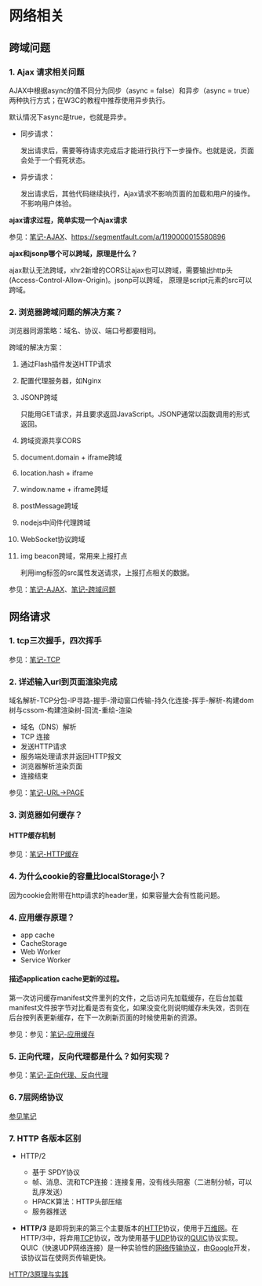 # 网络相关

## 跨域问题

### 1. Ajax 请求相关问题

AJAX中根据async的值不同分为同步（async = false）和异步（async = true）两种执行方式；在W3C的教程中推荐使用异步执行。

默认情况下async是true，也就是异步。

- 同步请求：

  发出请求后，需要等待请求完成后才能进行执行下一步操作。也就是说，页面会处于一个假死状态。

- 异步请求：

  发出请求后，其他代码继续执行，Ajax请求不影响页面的加载和用户的操作。不影响用户体验。

**ajax请求过程，简单实现一个Ajax请求**

参见：[笔记-AJAX](https://babyshulei.github.io/mybooks/front-end/05-network/04-ajax/)、<https://segmentfault.com/a/1190000015580896>



**ajax和jsonp哪个可以跨域，原理是什么？**

ajax默认无法跨域，xhr2新增的CORS让ajax也可以跨域，需要输出http头(Access-Control-Allow-Origin)。jsonp可以跨域， 原理是script元素的src可以跨域。



### 2. 浏览器跨域问题的解决方案？

浏览器同源策略：域名、协议、端口号都要相同。

跨域的解决方案：

1. 通过Flash插件发送HTTP请求

2. 配置代理服务器，如Nginx

3. JSONP跨域

   只能用GET请求，并且要求返回JavaScript。JSONP通常以函数调用的形式返回。

4. 跨域资源共享CORS

5. document.domain + iframe跨域

6. location.hash + iframe

7. window.name + iframe跨域

8. postMessage跨域

9. nodejs中间件代理跨域

10. WebSocket协议跨域

11. img beacon跨域，常用来上报打点

    利用img标签的src属性发送请求，上报打点相关的数据。

参见：[笔记-AJAX](https://babyshulei.github.io/mybooks/front-end/05-network/04-ajax/)、[笔记-跨域问题](https://babyshulei.github.io/mybooks/front-end/05-network/05-cross-domain/)



## 网络请求

### 1. tcp三次握手，四次挥手

参见：[笔记-TCP](https://babyshulei.github.io/mybooks/front-end/05-network/01-tcp/)



### 2. 详述输入url到页面渲染完成

域名解析-TCP分包-IP寻路-握手-滑动窗口传输-持久化连接-挥手-解析-构建dom树与cssom-构建渲染树-回流-重绘-渲染

- 域名（DNS）解析
- TCP 连接
- 发送HTTP请求
- 服务端处理请求并返回HTTP报文
- 浏览器解析渲染页面
- 连接结束

参见：[笔记-URL->PAGE](https://babyshulei.github.io/mybooks/front-end/05-network/06-url-webpage/)



### 3. 浏览器如何缓存？

#### HTTP缓存机制

参见：[笔记-HTTP缓存](https://babyshulei.github.io/mybooks/front-end/05-network/07-cache-control/01-http-cache.html)



### 4. 为什么cookie的容量比localStorage小？

因为cookie会附带在http请求的header里，如果容量大会有性能问题。



### 4. 应用缓存原理？

- app cache
- CacheStorage
- Web Worker
- Service Worker

#### 描述application cache更新的过程。

第一次访问缓存manifest文件里列的文件，之后访问先加载缓存，在后台加载manifest文件按字节对比看是否有变化，如果没变化则说明缓存未失效，否则在后台按列表更新缓存，在下一次刷新页面的时候使用新的资源。

参见：参见：[笔记-应用缓存](https://babyshulei.github.io/mybooks/front-end/05-network/07-cache-control/01-app-cache.html)



### 5. 正向代理，反向代理都是什么？如何实现？

参见：[笔记-正向代理、反向代理](https://babyshulei.github.io/mybooks/front-end/05-network/02-proxy/)



### 6. 7层网络协议

[参见笔记](https://babyshulei.github.io/mybooks/front-end/05-network/)



### 7. HTTP 各版本区别

- HTTP/2
  - 基于 SPDY协议
  - 帧、消息、流和TCP连接：连接复用，没有线头阻塞（二进制分帧，可以乱序发送）
  - HPACK算法：HTTP头部压缩
  - 服务器推送

- **HTTP/3** 是即将到来的第三个主要版本的[HTTP](https://zh.wikipedia.org/wiki/HTTP)协议，使用于[万维网](https://zh.wikipedia.org/wiki/%E4%B8%87%E7%BB%B4%E7%BD%91)。在HTTP/3中，将弃用[TCP](https://zh.wikipedia.org/wiki/%E4%BC%A0%E8%BE%93%E6%8E%A7%E5%88%B6%E5%8D%8F%E8%AE%AE)协议，改为使用基于[UDP](https://zh.wikipedia.org/wiki/%E7%94%A8%E6%88%B7%E6%95%B0%E6%8D%AE%E6%8A%A5%E5%8D%8F%E8%AE%AE)协议的[QUIC](https://zh.wikipedia.org/wiki/%E5%BF%AB%E9%80%9FUDP%E7%BD%91%E7%BB%9C%E8%BF%9E%E6%8E%A5)协议实现。QUIC（快速UDP网络连接）是一种实验性的[网络传输协议](https://zh.wikipedia.org/wiki/%E7%BD%91%E7%BB%9C%E4%BC%A0%E8%BE%93%E5%8D%8F%E8%AE%AE)，由[Google](https://zh.wikipedia.org/wiki/Google)开发，该协议旨在使网页传输更快。

[HTTP/3原理与实践](https://mp.weixin.qq.com/s?__biz=MjM5MTA1MjAxMQ==&mid=2651236564&idx=1&sn=4cfbf59ed50cc45d889613e5b19292bd&chksm=bd4971508a3ef8468f836165eb0bf520235ffa8c814f28ea8a7205f7e28e0fc56a300d6db412&scene=126&sessionid=1589892680&key=dd5072f5310af4877d83587aa9dda69a482e8c7e28c8d9ce49791567af183ec33252db68b16b3b81387b08db97a87172afc18fabe7ddb4a83b215d44e1e29f5a1418a4cf2cc9650d801d3a8f2e042f8b&ascene=1&uin=MTIxNDkzMTUwMA%3D%3D&devicetype=Windows+10&version=62080079&lang=zh_CN&exportkey=AbyK9wn%2BMK6L7h6g9P8SUsc%3D&pass_ticket=q%2FxVOmzgoR17ZWzgcaD8WJuC%2BLzCCWljh8Mkd6yupIirYn6VvBbfOpTbl%2FV9%2FQK9)

